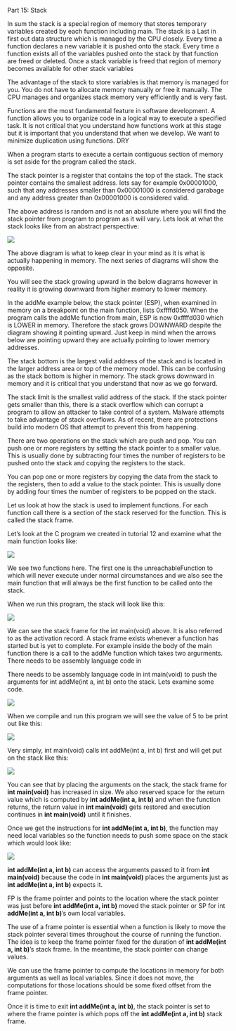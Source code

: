 
Part 15: Stack

In sum the stack is a special region of memory that stores temporary variables created by each function including main. The stack is a Last in first out data structure which is managed by the CPU closely. Every time a function declares a new variable it is pushed onto the stack. Every time a function exists all of the variables pushed onto the stack by that function are freed or deleted. Once a stack variable is freed that region of memory becomes available for other stack variables

The advantage of the stack to store variables is that memory is managed for you. You do not have to allocate memory manually or free it manually. The CPU manages and organizes stack memory very efficiently and is very fast.





Functions are the most fundamental feature in software development. A function allows you to organize code in a logical way to execute a specified task. It is not critical that you understand how functions work at this stage but it is important that you understand that when we develop. We want to minimize duplication using functions. DRY


When a program starts to execute a certain contiguous section of memory is set aside for the program called the stack. 


The stack pointer is a register that contains the top of the stack. The stack pointer contains the smallest address. lets say for example 0x00001000, such that any addresses smaller than 0x00001000 is considered garabage and any address greater than 0x00001000 is considered valid.

The above address is random and is not an absolute where you will find the stack pointer from program to program as it will vary. Lets look at what the stack looks like from an abstract perspective:

![](https://0xinfection.github.io/reversing/imgs/1520235829712.jpg)


The above diagram is what to keep clear in your mind as it is what is actually happening in memory. The next series of diagrams will show the opposite.


You will see the stack growing upward in the below diagrams however in reality it is growing downward from higher memory to lower memory.

In the addMe example below, the stack pointer (ESP), when examined in memory on a breakpoint on the main function, lists 0xffffd050. When the program calls the addMe function from main, ESP is now 0xffffd030 which is LOWER in memory. Therefore the stack grows DOWNWARD despite the diagram showing it pointing upward. Just keep in mind when the arrows below are pointing upward they are actually pointing to lower memory addresses.

The stack bottom is the largest valid address of the stack and is located in the larger address area or top of the memory model. This can be confusing as the stack bottom is higher in memory. The stack grows downward in memory and it is critical that you understand that now as we go forward.

The stack limit is the smallest valid address of the stack. If the stack pointer gets smaller than this, there is a stack overflow which can corrupt a program to allow an attacker to take control of a system. Malware attempts to take advantage of stack overflows. As of recent, there are protections build into modern OS that attempt to prevent this from happening.

There are two operations on the stack which are push and pop. You can push one or more registers by setting the stack pointer to a smaller value. This is usually done by subtracting four times the number of registers to be pushed onto the stack and copying the registers to the stack.

You can pop one or more registers by copying the data from the stack to the registers, then to add a value to the stack pointer. This is usually done by adding four times the number of registers to be popped on the stack.

Let us look at how the stack is used to implement functions. For each function call there is a section of the stack reserved for the function. This is called the stack frame.

Let’s look at the C program we created in tutorial 12 and examine what the main function looks like:

![](https://0xinfection.github.io/reversing/imgs/1520622740099.jpg)

We see two functions here. The first one is the unreachableFunction to which will never execute under normal circumstances and we also see the main function that will always be the first function to be called onto the stack.

When we run this program, the stack will look like this:

![](https://0xinfection.github.io/reversing/imgs/1520622738609.jpg)


We can see the stack frame for the int main(void) above. It is also referred to as the activation record. A stack frame exists whenever a function has started but is yet to complete. For example inside the body of the main function there is a call to the addMe function which takes two argurments. There needs to be assembly language code in 

There needs to be assembly language code in int main(void) to push the arguments for int addMe(int a, int b) onto the stack. Lets examine some code.

![](https://0xinfection.github.io/reversing/imgs/1520231875596.jpg)

When we compile and run this program we will see the value of 5 to be print out like this:

![](https://0xinfection.github.io/reversing/imgs/1520622737902.jpg)

Very simply, int main(void) calls int addMe(int a, int b) first and will get put on the stack like this:

![](https://0xinfection.github.io/reversing/imgs/1520144504701.jpg)

You can see that by placing the arguments on the stack, the stack frame for **int main(void)** has increased in size. We also reserved space for the return value which is computed by **int addMe(int a, int b)** and when the function returns, the return value in **int main(void)** gets restored and execution continues in **int main(void)** until it finishes.

Once we get the instructions for **int addMe(int a, int b)**, the function may need local variables so the function needs to push some space on the stack which would look like:

![](https://0xinfection.github.io/reversing/imgs/1520622739277.jpg)

**int addMe(int a, int b)** can access the arguments passed to it from **int main(void)** because the code in **int main(void)** places the arguments just as **int addMe(int a, int b)** expects it. 

FP is the frame pointer and points to the location where the stack pointer was just before **int addMe(int a, int b)** moved the stack pointer or SP for int **addMe(int a, int b)**’s own local variables.

The use of a frame pointer is essential when a function is likely to move the stack pointer several times throughout the course of running the function. The idea is to keep the frame pointer fixed for the duration of **int addMe(int a, int b)**’s stack frame. In the meantime, the stack pointer can change values.

We can use the frame pointer to compute the locations in memory for both arguments as well as local variables. Since it does not move, the computations for those locations should be some fixed offset from the frame pointer.

Once it is time to exit **int addMe(int a, int b)**, the stack pointer is set to where the frame pointer is which pops off the **int addMe(int a, int b)** stack frame.


